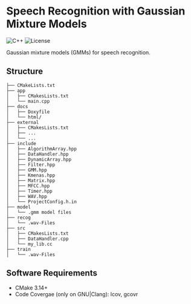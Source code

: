 # Speech Recognition with Gaussian Mixture Models

![C++](https://camo.githubusercontent.com/c59efb57803dde7f352f4932a468a7f39fa2fb5f/68747470733a2f2f696d672e736869656c64732e696f2f62616467652f632532422532422d31312f31342f31372f32302d626c75652e737667)
![License](https://camo.githubusercontent.com/890acbdcb87868b382af9a4b1fac507b9659d9bf/68747470733a2f2f696d672e736869656c64732e696f2f62616467652f6c6963656e73652d4d49542d626c75652e737667)

Gaussian mixture models (GMMs) for speech recognition.

## Structure

```text
├── CMakeLists.txt
├── app
│   ├── CMakesLists.txt
│   └── main.cpp
├── docs
│   ├── Doxyfile
│   └── html/
├── external
│   ├── CMakesLists.txt
│   ├── ...
│   └── ...
├── include
│   ├── AlgorithmArray.hpp
│   ├── DataHandler.hpp
│   ├── DynamicArray.hpp
│   ├── Filter.hpp
│   ├── GMM.hpp
│   ├── Kmenas.hpp
│   ├── Matrix.hpp
│   ├── MFCC.hpp
│   ├── Timer.hpp
│   ├── WAV.hpp
│   └── ProjectConfig.h.in
├── model
│   └── .gmm model files
├── recog
│   └── .wav-Files
├── src
│   ├── CMakesLists.txt
│   ├── DataHandler.cpp
│   └── my_lib.cc
├── train
│   └── .wav-Files
```

## Software Requirements

- CMake 3.14+
- Code Covergae (only on GNU|Clang): lcov, gcovr

